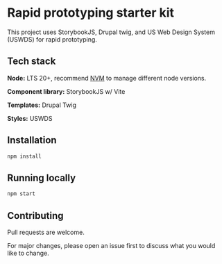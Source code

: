 # Rapid prototyping starter kit

This project uses StorybookJS, Drupal twig, and US Web Design System (USWDS) for rapid prototyping.

## Tech stack

**Node:** LTS 20+, recommend [NVM](https://github.com/nvm-sh/nvm#installing-and-updating) to manage different node versions.

**Component library:** StorybookJS w/ Vite

**Templates:** Drupal Twig

**Styles:** USWDS


## Installation

```zsh
npm install
```

## Running locally

```zsh
npm start
```

## Contributing

Pull requests are welcome.

For major changes, please open an issue first to discuss what you would like to change.
